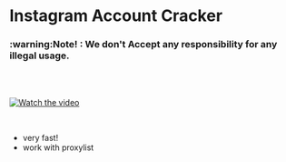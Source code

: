 # Instagram Account Cracker
<h3> :warning:Note! : We don't Accept any responsibility for any illegal usage.</h3><br>
<br>


[![Watch the video](https://raw.githubusercontent.com/04x/instagramCracker/master/w.PNG)](https://www.aparat.com/v/IGX4i)
<br>

<br>

- very fast!
- work with proxylist
